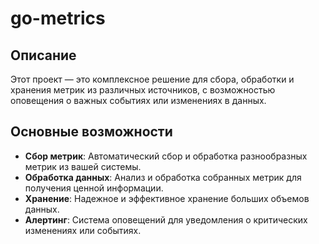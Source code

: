 # go-metrics

## Описание
Этот проект — это комплексное решение для сбора, обработки и хранения метрик из различных источников, с возможностью оповещения о важных событиях или изменениях в данных.

## Основные возможности

- **Сбор метрик**: Автоматический сбор и обработка разнообразных метрик из вашей системы.
- **Обработка данных**: Анализ и обработка собранных метрик для получения ценной информации.
- **Хранение**: Надежное и эффективное хранение больших объемов данных.
- **Алертинг**: Система оповещений для уведомления о критических изменениях или событиях.
